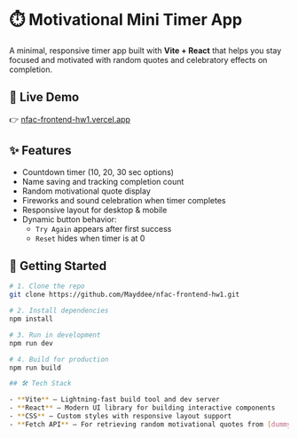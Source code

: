 # ⏱️ Motivational Mini Timer App

A minimal, responsive timer app built with **Vite + React** that helps you stay focused and motivated with random quotes and celebratory effects on completion.

## 🔗 Live Demo

👉 [nfac-frontend-hw1.vercel.app](https://nfac-frontend-hw1-1r94z8nhu-mayddees-projects.vercel.app)

## ✨ Features

- Countdown timer (10, 20, 30 sec options)
- Name saving and tracking completion count
- Random motivational quote display
- Fireworks and sound celebration when timer completes
- Responsive layout for desktop & mobile
- Dynamic button behavior:
  - `Try Again` appears after first success
  - `Reset` hides when timer is at 0

## 🚀 Getting Started

```bash
# 1. Clone the repo
git clone https://github.com/Mayddee/nfac-frontend-hw1.git

# 2. Install dependencies
npm install

# 3. Run in development
npm run dev

# 4. Build for production
npm run build

## 🛠 Tech Stack

- **Vite** – Lightning-fast build tool and dev server
- **React** – Modern UI library for building interactive components
- **CSS** – Custom styles with responsive layout support
- **Fetch API** – For retrieving random motivational quotes from [dummyjson.com](https://dummyjson.com/)
